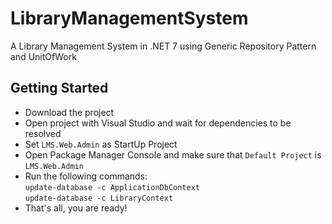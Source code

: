 # LibraryManagementSystem
A Library Management System in .NET 7 using Generic Repository Pattern and UnitOfWork

## Getting Started
* Download the project
* Open project with Visual Studio and wait for dependencies to be resolved
* Set `LMS.Web.Admin` as StartUp Project
* Open Package Manager Console and make sure that `Default Project` is `LMS.Web.Admin`
* Run the following commands: <br />
`update-database -c ApplicationDbContext` <br />
`update-database -c LibraryContext`
* That's all, you are ready!
